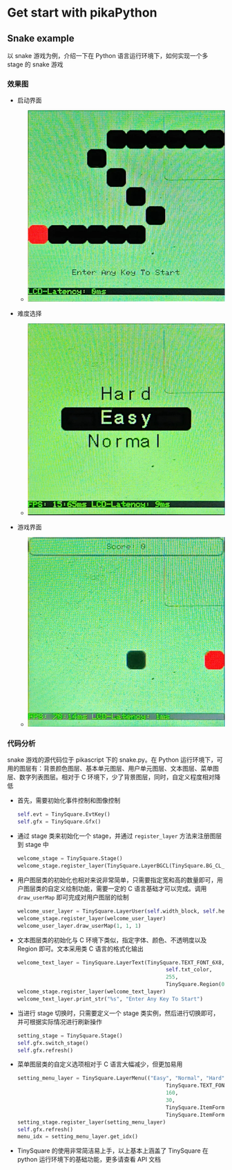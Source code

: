 # Get start with pikaPython

## Snake example

以 snake 游戏为例，介绍一下在 Python 语言运行环境下，如何实现一个多 stage 的 snake 游戏

### 效果图

- 启动界面
  - ![snake_start](./image/snake_start.jpg)

- 难度选择
  - ![snake_difficulty](./image/snake_difficulty.jpg)

- 游戏界面
  - ![snake_game](./image/snake_game.jpg)

### 代码分析

snake 游戏的源代码位于 pikascript 下的 snake.py。在 Python 运行环境下，可用的图层有：背景颜色图层、基本单元图层、用户单元图层、文本图层、菜单图层、数字列表图层。相对于 C 环境下，少了背景图层，同时，自定义程度相对降低

- 首先，需要初始化事件控制和图像控制
    ```python
    self.evt = TinySquare.EvtKey()
    self.gfx = TinySquare.Gfx()
    ```

- 通过 stage 类来初始化一个 stage，并通过 `register_layer` 方法来注册图层到 stage 中
    ```python
    welcome_stage = TinySquare.Stage()
    welcome_stage.register_layer(TinySquare.LayerBGCL(TinySquare.BG_CL_NORMAL, self.bg_color, 255, self.screen_region, None, None))
    ```

- 用户图层类的初始化也相对来说非常简单，只需要指定宽和高的数量即可，用户图层类的自定义绘制功能，需要一定的 C 语言基础才可以完成。调用 `draw_userMap` 即可完成对用户图层的绘制
    ```python
    welcome_user_layer = TinySquare.LayerUser(self.width_block, self.height_block)
    welcome_stage.register_layer(welcome_user_layer)
    welcome_user_layer.draw_userMap(1, 1, 1)
    ```

- 文本图层类的初始化与 C 环境下类似，指定字体、颜色、不透明度以及 Region 即可。文本采用类 C 语言的格式化输出
    ```python
    welcome_text_layer = TinySquare.LayerText(TinySquare.TEXT_FONT_6X8,
                                                    self.txt_color,
                                                    255,
                                                    TinySquare.Region(0, 192, 240, 24))
    welcome_stage.register_layer(welcome_text_layer)
    welcome_text_layer.print_str("%s", "Enter Any Key To Start")
    ```

- 当进行 stage 切换时，只需要定义一个 stage 类实例，然后进行切换即可，并可根据实际情况进行刷新操作
    ```python
    setting_stage = TinySquare.Stage()
    self.gfx.switch_stage()
    self.gfx.refresh()
    ```

- 菜单图层类的自定义选项相对于 C 语言大幅减少，但更加易用
    ```python
    setting_menu_layer = TinySquare.LayerMenu(("Easy", "Normal", "Hard"),
                                                    TinySquare.TEXT_FONT_16X24,
                                                    160,
                                                    30,
                                                    TinySquare.ItemFormat(self.bg_color, self.txt_color, 255),
                                                    TinySquare.ItemFormat(self.txt_color, self.bg_color, 255))
    setting_stage.register_layer(setting_menu_layer)
    self.gfx.refresh()
    menu_idx = setting_menu_layer.get_idx()
    ```

- TinySquare 的使用非常简洁易上手，以上基本上涵盖了 TinySquare 在 python 运行环境下的基础功能，更多请查看 API 文档